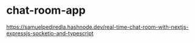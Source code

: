 # chat-room-app
https://samuelpediredla.hashnode.dev/real-time-chat-room-with-nextjs-expressjs-socketio-and-typescript
